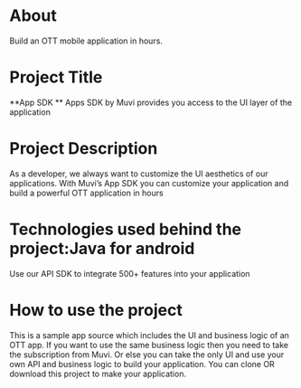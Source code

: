 # About
Build an OTT mobile application in hours.

# Project Title
**App SDK **
Apps SDK by Muvi provides you access to the UI layer of the application

# Project Description
As a developer, we always want to customize the UI aesthetics of our applications. With Muvi’s App SDK you can customize your application and build a powerful OTT application in hours 

# Technologies used behind the project:Java for android 
Use our API SDK to integrate 500+ features into your application

# How to use the project
This is a sample app source which includes the UI and business logic of an OTT app. If you want to use the same business logic then you need to take the subscription from Muvi. Or else you can take the only UI and use your own API and business logic to build your application. You can clone OR download this project to make your application.
